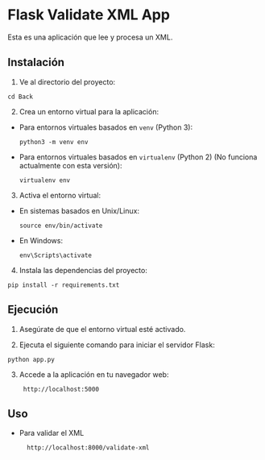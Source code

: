 # Flask Validate XML App

Esta es una aplicación que lee y procesa un XML.

## Instalación


1. Ve al directorio del proyecto:

```
cd Back
```

2. Crea un entorno virtual para la aplicación:

- Para entornos virtuales basados en `venv` (Python 3):

  ```
  python3 -m venv env
  ```

- Para entornos virtuales basados en `virtualenv` (Python 2) (No funciona actualmente con esta versión):

  ```
  virtualenv env
  ```

3. Activa el entorno virtual:

- En sistemas basados en Unix/Linux:

  ```
  source env/bin/activate
  ```

- En Windows:

  ```
  env\Scripts\activate
  ```

4. Instala las dependencias del proyecto:

```
pip install -r requirements.txt
```


## Ejecución

1. Asegúrate de que el entorno virtual esté activado.

2. Ejecuta el siguiente comando para iniciar el servidor Flask:
```
python app.py
```


3. Accede a la aplicación en tu navegador web:

        http://localhost:5000


## Uso

- Para validar el XML 

        http://localhost:8000/validate-xml


